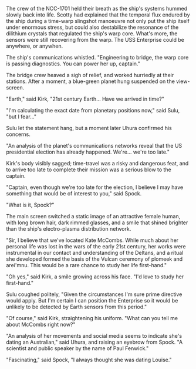 The crew of the NCC-1701 held their breath as the ship's systems hummed slowly back into life. Scotty had explained that the temporal flux endured by the ship during a time-warp slingshot manoeuvre not only put the ship itself under enormous stress, but could also destabilize the resonance of the dilithium crystals that regulated the ship's warp core. What's more, the sensors were still recovering from the warp. The USS Enterprise could be anywhere, or anywhen.

The ship's communications whistled. "Engineering to bridge, the warp core is passing diagnostics. You can power her up, captain."

The bridge crew heaved a sigh of relief, and worked hurriedly at their stations. After a moment, a blue-green planet hung suspended on the view-screen.

"Earth," said Kirk, "21st century Earth... Have we arrived in time?"

"I'm calculating the exact date from planetary positions now," said Sulu, "but I fear..."

Sulu let the statement hang, but a moment later Uhura confirmed his concerns.

"An analysis of the planet's communications networks reveal that the US presidential election has already happened. We're... we're too late."

Kirk's body visibly sagged; time-travel was a risky and dangerous feat, and to arrive too late to complete their mission was a serious blow to the captain.

"Captain, even though we're too late for the election, I believe I may have something that would be of interest to you," said Spock.

"What is it, Spock?"

The main screen switched a static image of an attractive female human, with long brown hair, dark rimmed glasses, and a smile that shined brighter than the ship's electro-plasma distribution network.

"Sir, I believe that we've located Kate McCombs. While much about her personal life was lost in the wars of the early 21st century, her works were instrumental in our contact and understanding of the Deltans, and a ritual she developed formed the basis of the Vulcan ceremony of plomeek and arei'mnu. This would be a rare chance to study her life first-hand."

"Oh yes," said Kirk, a smile growing across his face. "I'd love to study her first-hand."

Sulu coughed politely, "Given the circumstances I'm sure prime directive would apply. But I'm certain I can position the Enterprise so it would be unlikely to be detected by Earth sensors from this period."

"Of course," said Kirk, straightening his uniform. "What can you tell me about McCombs right now?"

"An analysis of her movements and social media seems to indicate she's dating an Australian," said Uhura, and raising an eyebrow from Spock. "A scientist and public speaker by the name of Paul Fenwick."

"Fascinating," said Spock, "I always thought she was dating Louise."
